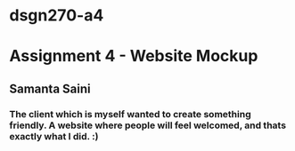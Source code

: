 # dsgn270-a4

# Assignment 4 - Website Mockup

## Samanta Saini

### The client which is myself wanted to create something friendly. A website where people will feel welcomed, and thats exactly what I did. :)
